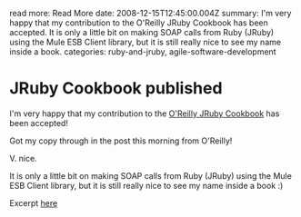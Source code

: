 read more: Read More
date: 2008-12-15T12:45:00.004Z
summary: I'm very happy that my contribution to the O'Reilly JRuby Cookbook has been accepted. It is only a little bit on making SOAP calls from Ruby (JRuby) using the Mule ESB Client library, but it is still really nice to see my name inside a book.
categories: ruby-and-jruby, agile-software-development

# JRuby Cookbook published

I'm very happy that my contribution to the [O'Reilly JRuby Cookbook](http://oreilly.com/catalog/9780596519650) has been accepted! 

Got my copy through in the post this morning from O'Reilly! 

V. nice.

It is only a little bit on making SOAP calls from Ruby (JRuby) using the Mule ESB Client library, but it is still really nice to see my name inside a book :)

Excerpt [here](http://oreilly.com/catalog/9780596519803/toc.html)
